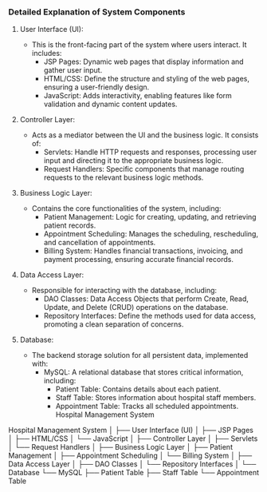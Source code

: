 
### Detailed Explanation of System Components

1. User Interface (UI): 
   - This is the front-facing part of the system where users interact. It includes:
     - JSP Pages: Dynamic web pages that display information and gather user input.
     - HTML/CSS: Define the structure and styling of the web pages, ensuring a user-friendly design.
     - JavaScript: Adds interactivity, enabling features like form validation and dynamic content updates.

2. Controller Layer: 
   - Acts as a mediator between the UI and the business logic. It consists of:
     - Servlets: Handle HTTP requests and responses, processing user input and directing it to the appropriate business logic.
     - Request Handlers: Specific components that manage routing requests to the relevant business logic methods.

3. Business Logic Layer: 
   - Contains the core functionalities of the system, including:
     - Patient Management: Logic for creating, updating, and retrieving patient records.
     - Appointment Scheduling: Manages the scheduling, rescheduling, and cancellation of appointments.
     - Billing System: Handles financial transactions, invoicing, and payment processing, ensuring accurate financial records.

4. Data Access Layer: 
   - Responsible for interacting with the database, including:
     - DAO Classes: Data Access Objects that perform Create, Read, Update, and Delete (CRUD) operations on the database.
     - Repository Interfaces: Define the methods used for data access, promoting a clean separation of concerns.

5. Database: 
   - The backend storage solution for all persistent data, implemented with:
     - MySQL: A relational database that stores critical information, including:
       - Patient Table: Contains details about each patient.
       - Staff Table: Stores information about hospital staff members.
       - Appointment Table: Tracks all scheduled appointments.
         Hospital Management System




Hospital Management System
│
├── User Interface (UI)
│   ├── JSP Pages
│   ├── HTML/CSS
│   └── JavaScript
│
├── Controller Layer
│   ├── Servlets
│   └── Request Handlers
│
├── Business Logic Layer
│   ├── Patient Management
│   ├── Appointment Scheduling
│   └── Billing System
│
├── Data Access Layer
│   ├── DAO Classes
│   └── Repository Interfaces
│
└── Database
    └── MySQL
        ├── Patient Table
        ├── Staff Table
        └── Appointment Table

